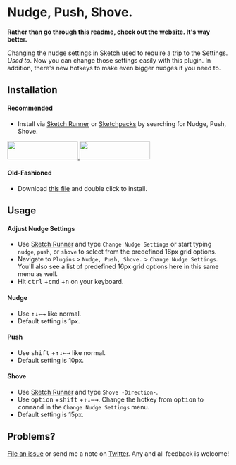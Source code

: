 # Nudge, Push, Shove.

**Rather than go through this readme, check out the [website](http://www.nudgepushshove.com/). It's way better.**

Changing the nudge settings in Sketch used to require a trip to the Settings. _Used to_. Now you can change those settings easily with this plugin. In addition, there's new hotkeys to make even bigger nudges if you need to.

## Installation

#### Recommended

- Install via [Sketch Runner](http://sketchrunner.com/) or [Sketchpacks](https://sketchpacks.com/) by searching for Nudge, Push, Shove.

<a href="http://bit.ly/SketchRunnerWebsite">
  <img width="160" height="41" src="http://bit.ly/RunnerBadgeBlue">
</a>

<a href="https://sketchpacks.com/mfouquet/nudgepushshove/install">
  <img width="160" height="41" src="http://sketchpacks-com.s3.amazonaws.com/assets/badges/sketchpacks-badge-install.png" >
</a>

#### Old-Fashioned

- Download [this file](https://github.com/mfouquet/NudgePushShove/archive/master.zip) and double click to install.

## Usage

#### Adjust Nudge Settings

- Use [Sketch Runner](http://sketchrunner.com/) and type `Change Nudge Settings` or start typing `nudge`, `push`, or `shove` to select from the predefined 16px grid options.
- Navigate to `Plugins` > `Nudge, Push, Shove.` > `Change Nudge Settings`. You'll also see a list of predefined 16px grid options here in this same menu as well.
- Hit <kbd>ctrl</kbd> +<kbd>cmd</kbd> +<kbd>n</kbd> on your keyboard.

#### Nudge

- Use <kbd>↑</kbd><kbd>↓</kbd><kbd>←</kbd><kbd>→</kbd> like normal.
- Default setting is 1px.

#### Push

- Use <kbd>shift</kbd> +<kbd>↑</kbd><kbd>↓</kbd><kbd>←</kbd><kbd>→</kbd> like normal.
- Default setting is 10px.

#### Shove

- Use [Sketch Runner](http://sketchrunner.com/) and type `Shove -Direction-`.
- Use <kbd>option</kbd> +<kbd>shift</kbd> +<kbd>↑</kbd><kbd>↓</kbd><kbd>←</kbd><kbd>→</kbd>. Change the hotkey from <kbd>option</kbd> to <kbd>command</kbd> in the `Change Nudge Settings` menu.
- Default setting is 15px.

## Problems?

[File an issue](https://github.com/mfouquet/NudgePushShove/issues) or send me a note on [Twitter](https://twitter.com/_fookay). Any and all feedback is welcome!
